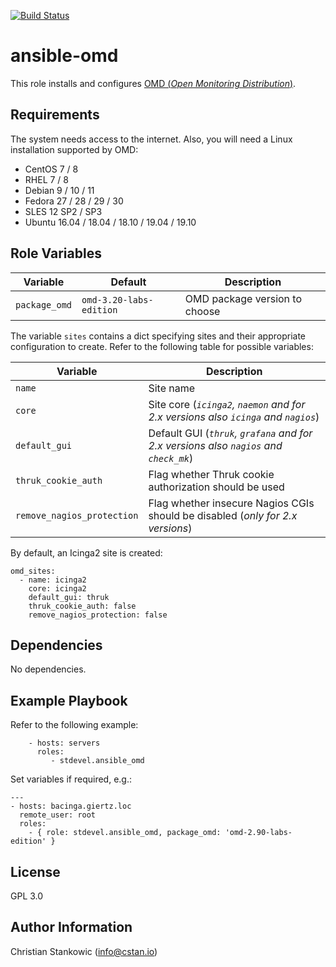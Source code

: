 [![Build Status](https://travis-ci.org/stdevel/ansible-omd.svg?branch=master)](https://travis-ci.org/stdevel/ansible-omd)

ansible-omd
===========

This role installs and configures [OMD (*Open Monitoring Distribution*)](https://omdistro.org).

Requirements
------------

The system needs access to the internet. Also, you will need a Linux installation supported by OMD:
- CentOS 7 / 8
- RHEL 7 / 8
- Debian 9 / 10 / 11
- Fedora 27 / 28 / 29 / 30
- SLES 12 SP2 / SP3
- Ubuntu 16.04 / 18.04 / 18.10 / 19.04 / 19.10

Role Variables
--------------

| Variable | Default | Description |
| -------- | ------- | ----------- |
| `package_omd` | `omd-3.20-labs-edition` | OMD package version to choose |

The variable `sites` contains a dict specifying sites and their appropriate configuration to create. Refer to the following table for possible variables:

| Variable | Description |
| -------- | ----------- |
| `name` | Site name |
| `core` | Site core (*`icinga2`, `naemon` and for 2.x versions also `icinga` and `nagios`*) |
| `default_gui` | Default GUI (*`thruk`, `grafana` and for 2.x versions also `nagios` and `check_mk`*) |
| `thruk_cookie_auth` | Flag whether Thruk cookie authorization should be used |
| `remove_nagios_protection` | Flag whether insecure Nagios CGIs should be disabled (*only for 2.x versions*) |

By default, an Icinga2 site is created:
```
omd_sites:
  - name: icinga2
    core: icinga2
    default_gui: thruk
    thruk_cookie_auth: false
    remove_nagios_protection: false 
```

Dependencies
------------

No dependencies.

Example Playbook
----------------

Refer to the following example:

```
    - hosts: servers
      roles:
         - stdevel.ansible_omd
```

Set variables if required, e.g.:
```
---
- hosts: bacinga.giertz.loc
  remote_user: root
  roles:
    - { role: stdevel.ansible_omd, package_omd: 'omd-2.90-labs-edition' }
```


License
-------

GPL 3.0

Author Information
------------------

Christian Stankowic (info@cstan.io)

